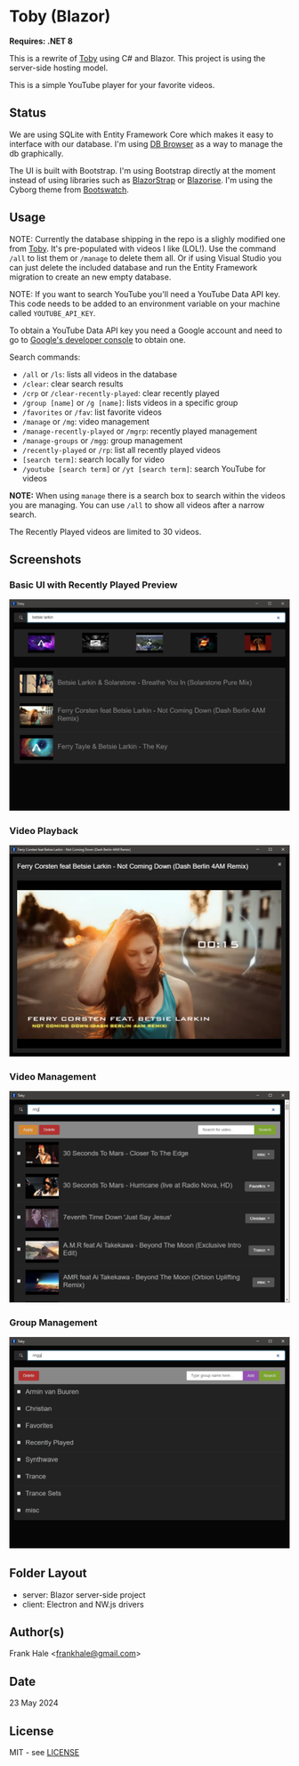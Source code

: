 # Toby (Blazor)

**Requires: .NET 8**

This is a rewrite of [Toby](https://github.com/frankhale/toby) using C# and
Blazor. This project is using the server-side hosting model.

This is a simple YouTube player for your favorite videos.

## Status

We are using SQLite with Entity Framework Core which makes it easy to interface
with our database. I'm using [DB Browser](https://sqlitebrowser.org/) as a way
to manage the db graphically.

The UI is built with Bootstrap. I'm using Bootstrap directly at the moment
instead of using libraries such as [BlazorStrap](https://github.com/chanan/BlazorStrap)
or [Blazorise](https://github.com/stsrki/Blazorise). I'm using the Cyborg theme
from [Bootswatch](https://bootswatch.com/).

## Usage

NOTE: Currently the database shipping in the repo is a slighly modified one from
[Toby](https://github.com/frankhale/toby). It's pre-populated with videos I like
(LOL!). Use the command `/all` to list them or `/manage` to delete them all. Or
if using Visual Studio you can just delete the included database and run the
Entity Framework migration to create an new empty database.

NOTE: If you want to search YouTube you'll need a YouTube Data API key. This
code needs to be added to an environment variable on your machine called
`YOUTUBE_API_KEY`.

To obtain a YouTube Data API key you need a Google account and need to go to
[Google's developer console](https://console.developers.google.com/) to obtain
one.

Search commands:

- `/all` or `/ls`: lists all videos in the database
- `/clear`: clear search results
- `/crp` or `/clear-recently-played`: clear recently played
- `/group [name]` or `/g [name]`: lists videos in a specific group
- `/favorites` or `/fav`: list favorite videos
- `/manage` or `/mg`: video management
- `/manage-recently-played` or `/mgrp`: recently played management
- `/manage-groups` or `/mgg`: group management
- `/recently-played` or `/rp`: list all recently played videos
- `[search term]`: search locally for video
- `/youtube [search term]` or `/yt [search term]`: search YouTube for videos

**NOTE:** When using `manage` there is a search box to search within the videos
you are managing. You can use `/all` to show all videos after a narrow search.

The Recently Played videos are limited to 30 videos.

## Screenshots

### Basic UI with Recently Played Preview

![Basic UI with Recently Played Preview](screenshots/five.png)

### Video Playback

![Video Playback](screenshots/two.png)

### Video Management

![Video Management](screenshots/three.png)

### Group Management

![Group Management](screenshots/four.png)

## Folder Layout

- server: Blazor server-side project
- client: Electron and NW.js drivers

## Author(s)

Frank Hale &lt;frankhale@gmail.com&gt;

## Date

23 May 2024

## License

MIT - see [LICENSE](LICENSE.txt)
